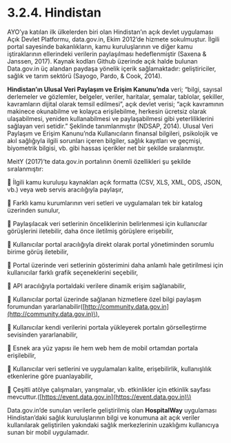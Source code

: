 # 3.2.4. Hindistan

AYO’ya katılan ilk ülkelerden biri olan Hindistan’ın açık devlet uygulaması Açık Devlet Platformu, data.gov.in, Ekim 2012’de hizmete sokulmuştur. İlgili portal sayesinde bakanlıkların, kamu kuruluşlarının ve diğer kamu iştiraklarının ellerindeki verilerin paylaşılması hedeflenmiştir \(Saxena & Janssen, 2017\). Kaynak kodları Github üzerinde açık halde bulunan Data.gov.in üç alandan paydaşa yönelik içerik sağlamaktadır: geliştiriciler, sağlık ve tarım sektörü \(Sayogo, Pardo, & Cook, 2014\).

**Hindistan’ın Ulusal Veri Paylaşım ve Erişim Kanunu’nda** veri; “bilgi, sayısal derlemeler ve gözlemler, belgeler, veriler, haritalar, şemalar, tablolar, şekiller, kavramların dijital olarak temsil edilmesi”, açık devlet verisi; “açık kavramının makinece okunabilme ve kolayca erişilebilme, herkesin ücretsiz olarak ulaşabilmesi, yeniden kullanabilmesi ve paylaşabilmesi gibi yeterliliklerini sağlayan veri setidir.” Şeklinde tanımlanmıştır \(NDSAP, 2014\).  Ulusal Veri Paylaşım ve Erişim Kanunu’nda Kullanıcıların finansal bilgileri, psikolojik ve akıl sağlığıyla ilgili sorunları içeren bilgiler, sağlık kayıtları ve geçmişi, biyometrik bilgisi, vb. gibi hassas içerikler net bir şekilde sıralanmıştır.

MeitY \(2017\)’te data.gov.in portalının önemli özellikleri şu şekilde sıralanmıştır:

🔷 İlgili kamu kuruluşu kaynakları açık formatta \(CSV, XLS, XML, ODS, JSON, vb.\) veya web servis aracılığıyla paylaşır,

🔷 Farklı kamu kurumlarının veri setleri ve uygulamaları tek bir katalog üzerinden sunulur,

🔷 Paylaşılacak veri setlerinin önceliklerinin belirlenmesi için kullanıcılar görüşlerini iletebilir, daha önce iletilmiş görüşlere erişebilir,

🔷 Kullanıcılar portal aracılığıyla direkt olarak portal yönetiminden sorumlu birime görüş iletebilir,

🔷 Portal üzerinde veri setlerinin gösterimini daha anlamlı hale getirilmesi için kullanıcılar farklı grafik seçeneklerini seçebilir,

🔷 API aracılığıyla portaldaki verilere dinamik erişim sağlanabilir,

🔷 Kullanıcılar portal üzerinde sağlanan hizmetlere özel bilgi paylaşım forumundan yararlanabilir\([http://community.data.gov.in](http://community.data.gov.in)\),

🔷 Kullanıcılar kendi verilerini portala yükleyerek portalın görselleştirme sevisinden yararlanabilir,

🔷 Esnek ara yüz yapısı ile hem web hem de mobil ortamdan portala erişilebilir,

🔷 Kullanıcılar veri setlerini ve uygulamaları kalite, erişebilirlik, kullanışlılık etkenlerine göre puanlayabilir,

🔷 Çeşitli atölye çalışmaları, yarışmalar, vb. etkinlikler için etkinlik sayfası mevcuttur.\([https://event.data.gov.in](https://event.data.gov.in)\)

Data.gov.in’de sunulan verilerle geliştirilmiş olan **HospitalWay** uygulaması Hindistan’daki sağlık kuruluşlarının bilgi ve konumuna ait açık veriler kullanılarak geliştirilen yakındaki sağlık merkezlerinin uzaklığımı kullanıcıya sunan bir mobil uygulamadır. 

